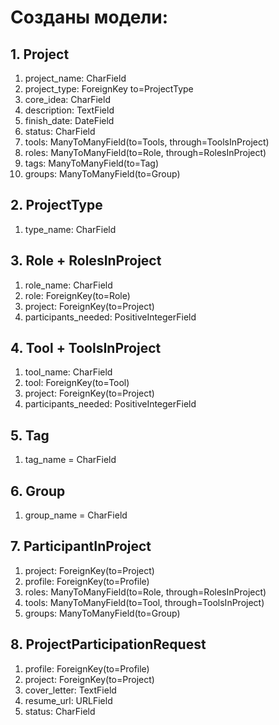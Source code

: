 # Созданы модели:


## 1. Project

1. project_name: CharField
2. project_type: ForeignKey to=ProjectType
3. core_idea:    CharField
4. description:  TextField
5. finish_date:  DateField
6. status:       CharField
7. tools:        ManyToManyField(to=Tools, through=ToolsInProject)
8. roles:        ManyToManyField(to=Role, through=RolesInProject)
9. tags:         ManyToManyField(to=Tag)
10. groups:      ManyToManyField(to=Group)

## 2. ProjectType

1. type_name: CharField

## 3. Role + RolesInProject
1. role_name: CharField
2. role: ForeignKey(to=Role)
3. project: ForeignKey(to=Project)
4. participants_needed: PositiveIntegerField

## 4. Tool + ToolsInProject
1. tool_name: CharField
2. tool: ForeignKey(to=Tool)
3. project: ForeignKey(to=Project)
4. participants_needed: PositiveIntegerField

## 5. Tag
1. tag_name = CharField

## 6. Group
1. group_name = CharField

## 7. ParticipantInProject
1. project: ForeignKey(to=Project)
2. profile: ForeignKey(to=Profile)
3. roles: ManyToManyField(to=Role, through=RolesInProject)
4. tools: ManyToManyField(to=Tool, through=ToolsInProject)
5. groups: ManyToManyField(to=Group)

## 8. ProjectParticipationRequest
1. profile: ForeignKey(to=Profile)
2. project: ForeignKey(to=Project)
3. cover_letter: TextField
4. resume_url: URLField
5. status: CharField
